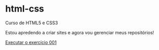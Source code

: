 # html-css
 Curso de HTML5 e CSS3

 Estou apredendo a criar sites e agora vou gerenciar meus repositórios!

<a href="https://tahnunes.github.io/html-css/exercicios/ex001/index.html"> Executar o exercício 001</a>